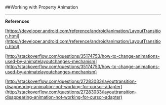 ##Working with Property Animation



***

**References**

[https://developer.android.com/reference/android/animation/LayoutTransition.html](https://developer.android.com/reference/android/animation/LayoutTransition.html) 

[http://stackoverflow.com/questions/35174753/how-to-change-animations-used-by-animatelayoutchanges-mechanism](http://stackoverflow.com/questions/35174753/how-to-change-animations-used-by-animatelayoutchanges-mechanism) 

[http://stackoverflow.com/questions/27283033/layouttransition-disappearing-animation-not-working-for-cursor-adapter](http://stackoverflow.com/questions/27283033/layouttransition-disappearing-animation-not-working-for-cursor-adapter) 